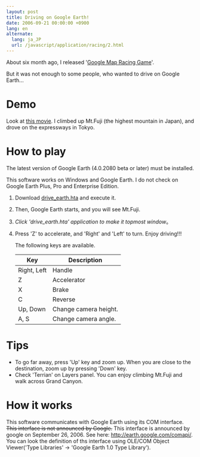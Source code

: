 ```yaml
---
layout: post
title: Driving on Google Earth!
date: 2006-09-21 00:00:00 +0900
lang: en
alternate:
  lang: ja_JP
  url: /javascript/application/racing/2.html
---
```

About six month ago, I released '[Google Map Racing Game](./1/)'.

But it was not enough to some people, who wanted to drive on Google Earth...


Demo
====

Look at <a href="http://www.youtube.com/watch?v=iMB5gzUtiM4">this movie</a>. I climbed up Mt.Fuji (the highest mountain in Japan), and drove on the expressways in Tokyo.


How to play
===========

The latest version of Google Earth (4.0.2080 beta or later) must be installed. 

This software works on Windows and Google Earth. I do not check on Google Earth Plus, Pro and Enterprise Edition.

1. Download <a href="2/drive_earth.hta">drive_earth.hta</a> and execute it.

2. Then, Google Earth starts, and you will see Mt.Fuji.

3. *Click 'drive_earth.hta' application to make it topmost window*。

4. Press 'Z' to accelerate, and 'Right' and 'Left' to turn. Enjoy driving!!!

   The following keys are available.

   Key        |Description
   -----------|----------------
   Right, Left|Handle
   Z          |Accelerator
   X          |Brake
   C          |Reverse
   Up, Down   |Change camera height.
   A, S       |Change camera angle.


Tips
====

* To go far away, press 'Up' key and zoom up. When you are close to the destination, zoom up by pressing 'Down' key.
* Check 'Terrian' on Layers panel. You can enjoy climbing Mt.Fuji and walk across Grand Canyon.


How it works
============

This software communicates with Google Earth using its COM interface. <s>This interface is not announced by Google.</s> This interface is announced by google on September 26, 2006. See here: <a href="http://earth.google.com/comapi/">http://earth.google.com/comapi/</a>.<br>You can look the definition of ths interface using OLE/COM Object Viewer('Type Libraries' -> 'Google Earth 1.0 Type Library').
